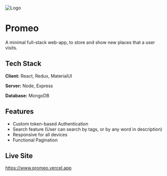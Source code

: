 ![Logo](https://i.postimg.cc/PqgsJwjH/Screenshot-2022-06-20-233648.jpg)

# Promeo

A minimal full-stack web-app, to store and show new places that a user visits.

## Tech Stack

**Client:** React, Redux, MaterialUI

**Server:** Node, Express

**Database:** MongoDB

## Features

- Custom token-based Authentication
- Search feature (User can search by tags, or by any word in description)
- Responsive for all devices
- Functional Pagination

## Live Site

https://www.promeo.vercel.app
